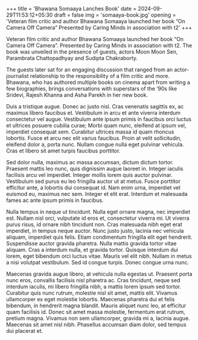 +++
title = 'Bhawana Somaaya Lanches Book'
date = 2024-09-29T11:53:12+05:30
draft = false
img = 'somaaya-book.jpg'
opening = 'Veteran film critic and author Bhawana Somaaya launched her book “On Camera Off Camera” Presented by Caring Minds in association with t2'
+++

Veteran film critic and author Bhawana Somaaya launched her book “On Camera Off Camera”. Presented by Caring Minds in association with t2. The book was unveiled in the presence of guests, actors Moon Moon Sen, Parambrata Chattopadhyay and Sudipta Chakraborty.

The guests later sat for an engaging discussion that ranged from an actor-journalist relationship to the responsibility of a film critic and more. Bhawana, who has authored multiple books on cinema apart from writing a few biographies, brings conversations with superstars of the ‘90s like Sridevi, Rajesh Khanna and Asha Parekh in her new book.

Duis a tristique augue. Donec ac justo nisl. Cras venenatis sagittis ex, ac maximus libero faucibus et. Vestibulum in arcu et ante viverra interdum consectetur vel augue. Vestibulum ante ipsum primis in faucibus orci luctus et ultrices posuere cubilia curae; Morbi quam nunc, eleifend at ipsum vel, imperdiet consequat sem. Curabitur ultrices massa id quam rhoncus lobortis. Fusce et arcu nec elit varius faucibus. Proin at velit sollicitudin, eleifend dolor a, porta nunc. Nullam congue nulla eget pulvinar vehicula. Cras et libero sit amet turpis faucibus porttitor.

Sed dolor nulla, maximus ac massa accumsan, dictum dictum tortor. Praesent mattis leo nunc, quis dignissim augue laoreet in. Integer iaculis facilisis arcu vel imperdiet. Integer mollis lorem quis auctor pulvinar. Vestibulum sed purus eu leo fringilla auctor ut at metus. Fusce porttitor efficitur ante, a lobortis dui consequat id. Nam enim urna, imperdiet vel euismod eu, maximus nec sem. Integer et elit erat. Interdum et malesuada fames ac ante ipsum primis in faucibus.

Nulla tempus in neque ut tincidunt. Nulla eget ornare magna, nec imperdiet est. Nullam nisl orci, vulputate id eros et, consectetur viverra mi. Ut viverra purus risus, id ornare nibh tincidunt non. Cras malesuada nibh eget erat imperdiet, in tempus neque auctor. Nunc justo justo, lacinia nec vehicula aliquam, imperdiet quis felis. Etiam condimentum fringilla elit eget hendrerit. Suspendisse auctor gravida pharetra. Nulla mattis gravida tortor vitae aliquam. Cras a interdum nulla, et gravida tortor. Quisque interdum dui lorem, eget bibendum orci luctus vitae. Mauris vel elit nibh. Nullam in metus a nisi volutpat vestibulum. Sed id congue turpis. Donec congue urna nunc.

Maecenas gravida augue libero, at vehicula nulla egestas ut. Praesent porta nunc eros, convallis facilisis nisl pharetra ac. Cras tincidunt, neque sed interdum iaculis, mi libero fringilla nibh, a mattis lorem ipsum sed tortor. Curabitur quis nunc rutrum, molestie nisl sit amet, mattis elit. Vivamus ullamcorper ex eget molestie lobortis. Maecenas pharetra dui et felis bibendum, in hendrerit magna blandit. Mauris aliquet nunc leo, at efficitur quam facilisis id. Donec sit amet massa molestie, fermentum erat rutrum, pretium magna. Vivamus non sem ullamcorper, gravida mi a, lacinia augue. Maecenas sit amet nisl nibh. Phasellus accumsan diam dolor, sed tempus dui placerat et.
